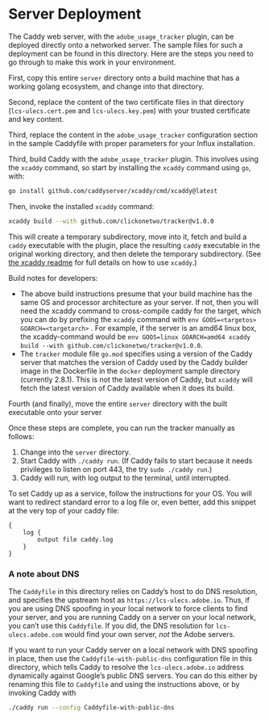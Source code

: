 # Server Deployment

The Caddy web server, with the `adobe_usage_tracker` plugin, can be deployed directly onto a networked server. The sample files for such a deployment can be found in this directory. Here are the steps you need to go through to make this work in your environment.

First, copy this entire `server` directory onto a build machine that has a working golang ecosystem, and change into that directory.

Second, replace the content of the two certificate files in that directory (`lcs-ulecs.cert.pem` and `lcs-ulecs.key.pem`) with your trusted certificate and key content.

Third, replace the content in the `adobe_usage_tracker` configuration section in the sample Caddyfile with proper parameters for your Influx installation.

Third, build Caddy with the `adobe_usage_tracker` plugin.  This involves using the `xcaddy` command, so start by installing the `xcaddy` command using `go`,  with:

```bash
go install github.com/caddyserver/xcaddy/cmd/xcaddy@latest
```

Then, invoke the installed `xcaddy` command:

```bash
xcaddy build --with github.com/clickonetwo/tracker@v1.0.0
```

This will create a temporary subdirectory, move into it, fetch and build a `caddy` executable with the plugin, place the resulting `caddy` executable in the original working directory, and then delete the temporary subdirectory.  (See [the xcaddy readme](https://github.com/caddyserver/xcaddy) for full details on how to use `xcaddy`.)

Build notes for developers:

* The above build instructions presume that your build machine has the same OS and processor architecture as your server.  If not, then you will need the xcaddy command to cross-compile caddy for the target, which you can do by prefixing the `xcaddy` command with `env GOOS=<targetos> GOARCH=<targetarch>` .  For example, if the server is an amd64 linux box, the xcaddy-command would be `env GOOS=linux GOARCH=amd64 xcaddy build --with github.com/clickonetwo/tracker@v1.0.0`.
* The `tracker` module file `go.mod` specifies using a version of the Caddy server that matches the version of Caddy used by the Caddy builder image in the Dockerfile in the `docker` deployment sample directory (currently 2.8.1). This is not the latest version of Caddy, but `xcaddy` will fetch the latest version of Caddy available when it does its build.

Fourth (and finally), move the entire `server` directory with the built executable onto your server

Once these steps are complete, you can run the tracker manually as follows:

1. Change into the `server` directory.
2. Start Caddy with `./caddy run`. (If Caddy fails to start because it needs privileges to listen on port 443, the try `sudo ./caddy run`.)
3. Caddy will run, with log output to the terminal, until interrupted.

To set Caddy up as a service, follow the instructions for your OS.  You will want to redirect standard error to a log file or, even better, add this snippet at the very top of your caddy file:

```Caddyfile
{
	log {
		output file caddy.log
	}
}
```

### A note about DNS

The `Caddyfile` in this directory relies on Caddy’s host to do DNS resolution, and specifies the upstream host as `https://lcs-ulecs.adobe.io`.  Thus, if you are using DNS spoofing in your local network to force clients to find your server, and you are running Caddy on a server on your local network, you can’t use this `Caddyfile`.  If you did, the DNS resolution for `lcs-ulecs.adobe.com` would find your own server, *not* the Adobe servers.

If you want to run your Caddy server on a local network with DNS spoofing in place, then use the `Caddyfile-with-public-dns` configuration file in this directory, which tells Caddy to resolve the `lcs-ulecs.adobe.io` address dynamically against Google’s public DNS servers.  You can do this either by renaming this file to `Caddyfile` and using the instructions above, or by invoking Caddy with

```bash
./caddy run --config Caddyfile-with-public-dns
```

